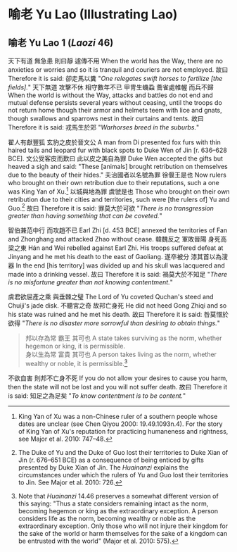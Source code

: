 # 喻老 Yu Lao (Illustrating Lao)

## 喻老 Yu Lao 1 (_Laozi_ 46)

天下有道
無急患
則曰靜
遽傳不用
When the world has the Way,
there are no anxieties or worries
and so it is tranquil
and couriers are not employed.
故曰
Therefore it is said:
卻走馬以糞
"*One relegates swift horses to fertilize [the fields].*"
天下無道
攻擊不休
相守數年不已
甲冑生蟣蝨
鷰雀處帷幄
而兵不歸
When the world is without the Way,
attacks and battles do not end
and mutual defense persists several years without ceasing,
until the troops do not return home
though their armor and helmets teem with lice and gnats,
though swallows and sparrows nest in their curtains and tents.
故曰
Therefore it is said:
戎馬生於郊
"*Warhorses breed in the suburbs.*"

翟人有獻豐狐
玄豹之皮於晉文公
A man from Di presented fox furs with thin haired tails
and leopard fur with black spots to Duke Wen of Jin [r. 636–628 BCE].
文公受客皮而歎曰
此以皮之美自為罪
Duke Wen accepted the gifts but heaved a sigh and said:
"These [animals] brought retribution on themselves due to the beauty of their hides."
夫治國者以名號為罪
徐偃王是也
Now rulers who brought on their own retribution due to their reputations,
such a one was King Yan of Xu.[^yu-lao-12]
以城與地為罪
虞虢是也
Those who brought on their own retribution due to their cities and territories,
such were [the rulers of] Yu and Guo.[^yu-lao-13]
故曰
Therefore it is said:
罪莫大於可欲
"*There is no transgression greater than having something that can be coveted.*"

[^yu-lao-12]: King Yan of Xu was a non-Chinese ruler of a southern people
whose dates are unclear (see Chen Qiyou 2000: 19.49.1093n.4).
For the story of King Yan of Xu's reputation for practicing humaneness and rightness,
see Major et al. 2010: 747–48.

[^yu-lao-13]: The Duke of Yu and the Duke of Guo lost their territories
to Duke Xian of Jin (r. 676–651 BCE)
as a consequence of being enticed by gifts presented by Duke Xian of Jin.
The _Huainanzi_ explains the circumstances under which the rulers of Yu and Guo
lost their territories to Jin.
See Major et al. 2010: 726.

智伯兼范中行
而攻趙不已
Earl Zhi [d. 453 BCE] annexed the territories of Fan and Zhonghang
and attacked Zhao without cease.
韓魏反之
軍敗晉陽
身死高梁之東
Hán and Wei rebelled against Earl Zhi.
His troops suffered defeat at Jinyang
and he met his death to the east of Gaoliang.
遂卒被分
漆其首以為溲器
In the end [his territory] was divided up
and his skull was lacquered and made into a drinking vessel.
故曰
Therefore it is said:
禍莫大於不知足
"*There is no misfortune greater than not knowing contentment.*"

虞君欲屈產之乘
與垂棘之璧
The Lord of Yu coveted Quchan's steed
and Chuiji's jade disk.
不聽宮之奇
故邦亡身死
He did not heed Gong Zhiqi
and so his state was ruined and he met his death.
故曰
Therefore it is said:
咎莫憯於欲得
"*There is no disaster more sorrowful than desiring to obtain things.*"

> 邦以存為常
霸王
其可也
A state takes surviving as the norm,
whether hegemon or king,
it is permissible.  
身以生為常
富貴
其可也
A person takes living as the norm,
whether wealthy or noble,
it is permissible.[^yu-lao-14]

[^yu-lao-14]: Note that _Huainanzi_ 14.46
preserves a somewhat different version of this saying:
"Thus a state considers remaining intact as the norm,
becoming hegemon or king as the extraordinary exception.
A person considers life as the norm,
becoming wealthy or noble as the extraordinary exception.
Only those who will not injure their kingdom for the sake of the world
or harm themselves for the sake of a kingdom
can be entrusted with the world" (Major et al. 2010: 575).

不欲自害
則邦不亡身不死
If you do not allow your desires to cause you harm,
then the state will not be lost
and you will not suffer death.
故曰
Therefore it is said:
知足之為足矣
"*To know contentment is to be content.*"
